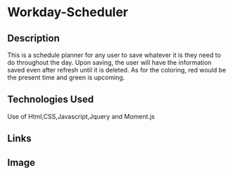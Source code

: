 # Workday-Scheduler

## Description
This is a schedule planner for any user to save whatever it is they need to do throughout the day. Upon saving, the user will have the information saved even after refresh until it is deleted. As for the coloring, red would be the present time and green is upcoming.

## Technologies Used
Use of Html,CSS,Javascript,Jquery and Moment.js

## Links

## Image
